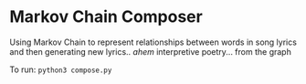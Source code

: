 # Markov Chain Composer
Using Markov Chain to represent relationships between words in song lyrics and then generating new lyrics.. *ahem* interpretive poetry... from the graph

To run: `python3 compose.py`

